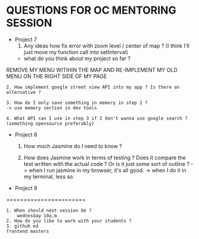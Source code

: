 # QUESTIONS FOR OC MENTORING SESSION 

* Project 7
	1. Any ideas how fix error with zoom level / center of map ? 
	(I think I'll just move my function call into setInterval) 
	+ what do you think about my project so far ?

REMOVE MY MENU WITIHIN THE MAP AND RE-IMPLEMENT MY OLD MENU ON THE RIGHT SIDE OF MY PAGE

	2. How implement google street view API into my app ? Is there an alternative ?

	3. How do I only save something in memory in step 2 ?
	-> use memory section in dev tools

	4. What API can I use in step 3 if I don't wanna use google search ? 
	(something opensource preferably)

* Project 8
	1. How much Jasmine do I need to know ?

	2. How does Jasmine work in terms of testing ? 
	Does it compare the test written with the actual code ? Or is
	it just some sort of outline ?
	-> when I run jasmine in my browser, it's all good.
	-> when I do it in my terminal, less so.


* Project 9


=======================

	1. When should next session be ?
		wednesday 10a.m
	2. How do you like to work with your students ? 
	3. github ed
	frontend masters
